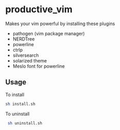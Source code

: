 # productive_vim

Makes your vim powerful by installing these plugins
- pathogen (vim package manager)
- NERDTree
- powerline
- ctrlp
- silversearch
- solarized theme
- Meslo font for powerline

## Usage

To install
```sh 
sh install.sh
```


To uninstall 
```sh
 sh uninstall.sh
```
